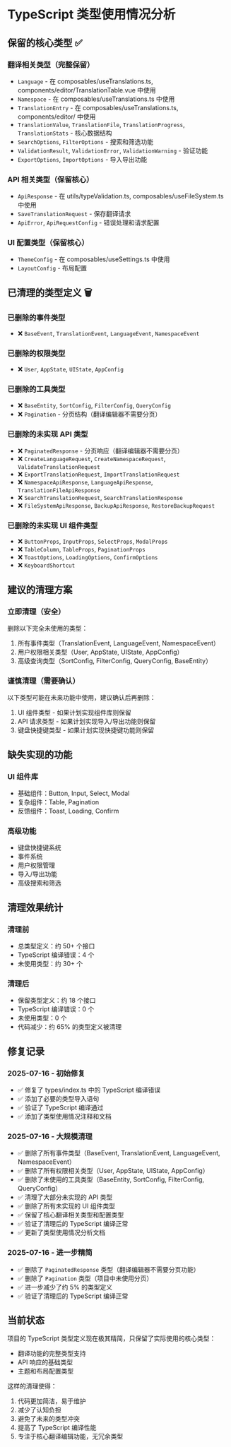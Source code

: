# TypeScript 类型使用情况分析

## 保留的核心类型 ✅

### 翻译相关类型（完整保留）
- `Language` - 在 composables/useTranslations.ts, components/editor/TranslationTable.vue 中使用
- `Namespace` - 在 composables/useTranslations.ts 中使用
- `TranslationEntry` - 在 composables/useTranslations.ts, components/editor/ 中使用
- `TranslationValue`, `TranslationFile`, `TranslationProgress`, `TranslationStats` - 核心数据结构
- `SearchOptions`, `FilterOptions` - 搜索和筛选功能
- `ValidationResult`, `ValidationError`, `ValidationWarning` - 验证功能
- `ExportOptions`, `ImportOptions` - 导入导出功能

### API 相关类型（保留核心）
- `ApiResponse` - 在 utils/typeValidation.ts, composables/useFileSystem.ts 中使用
- `SaveTranslationRequest` - 保存翻译请求
- `ApiError`, `ApiRequestConfig` - 错误处理和请求配置

### UI 配置类型（保留核心）
- `ThemeConfig` - 在 composables/useSettings.ts 中使用
- `LayoutConfig` - 布局配置

## 已清理的类型定义 🗑️

### 已删除的事件类型
- ❌ `BaseEvent`, `TranslationEvent`, `LanguageEvent`, `NamespaceEvent`

### 已删除的权限类型
- ❌ `User`, `AppState`, `UIState`, `AppConfig`

### 已删除的工具类型
- ❌ `BaseEntity`, `SortConfig`, `FilterConfig`, `QueryConfig`
- ❌ `Pagination` - 分页结构（翻译编辑器不需要分页）

### 已删除的未实现 API 类型
- ❌ `PaginatedResponse` - 分页响应（翻译编辑器不需要分页）
- ❌ `CreateLanguageRequest`, `CreateNamespaceRequest`, `ValidateTranslationRequest`
- ❌ `ExportTranslationRequest`, `ImportTranslationRequest`
- ❌ `NamespaceApiResponse`, `LanguageApiResponse`, `TranslationFileApiResponse`
- ❌ `SearchTranslationRequest`, `SearchTranslationResponse`
- ❌ `FileSystemApiResponse`, `BackupApiResponse`, `RestoreBackupRequest`

### 已删除的未实现 UI 组件类型
- ❌ `ButtonProps`, `InputProps`, `SelectProps`, `ModalProps`
- ❌ `TableColumn`, `TableProps`, `PaginationProps`
- ❌ `ToastOptions`, `LoadingOptions`, `ConfirmOptions`
- ❌ `KeyboardShortcut`

## 建议的清理方案

### 立即清理（安全）
删除以下完全未使用的类型：
1. 所有事件类型（TranslationEvent, LanguageEvent, NamespaceEvent）
2. 用户权限相关类型（User, AppState, UIState, AppConfig）
3. 高级查询类型（SortConfig, FilterConfig, QueryConfig, BaseEntity）

### 谨慎清理（需要确认）
以下类型可能在未来功能中使用，建议确认后再删除：
1. UI 组件类型 - 如果计划实现组件库则保留
2. API 请求类型 - 如果计划实现导入/导出功能则保留
3. 键盘快捷键类型 - 如果计划实现快捷键功能则保留

## 缺失实现的功能

### UI 组件库
- 基础组件：Button, Input, Select, Modal
- 复杂组件：Table, Pagination
- 反馈组件：Toast, Loading, Confirm

### 高级功能
- 键盘快捷键系统
- 事件系统
- 用户权限管理
- 导入/导出功能
- 高级搜索和筛选

## 清理效果统计

### 清理前
- 总类型定义：约 50+ 个接口
- TypeScript 编译错误：4 个
- 未使用类型：约 30+ 个

### 清理后
- 保留类型定义：约 18 个接口
- TypeScript 编译错误：0 个
- 未使用类型：0 个
- 代码减少：约 65% 的类型定义被清理

## 修复记录

### 2025-07-16 - 初始修复
- ✅ 修复了 types/index.ts 中的 TypeScript 编译错误
- ✅ 添加了必要的类型导入语句
- ✅ 验证了 TypeScript 编译通过
- ✅ 添加了类型使用情况注释和文档

### 2025-07-16 - 大规模清理
- ✅ 删除了所有事件类型（BaseEvent, TranslationEvent, LanguageEvent, NamespaceEvent）
- ✅ 删除了所有权限相关类型（User, AppState, UIState, AppConfig）
- ✅ 删除了未使用的工具类型（BaseEntity, SortConfig, FilterConfig, QueryConfig）
- ✅ 清理了大部分未实现的 API 类型
- ✅ 删除了所有未实现的 UI 组件类型
- ✅ 保留了核心翻译相关类型和配置类型
- ✅ 验证了清理后的 TypeScript 编译正常
- ✅ 更新了类型使用情况分析文档

### 2025-07-16 - 进一步精简
- ✅ 删除了 `PaginatedResponse` 类型（翻译编辑器不需要分页功能）
- ✅ 删除了 `Pagination` 类型（项目中未使用分页）
- ✅ 进一步减少了约 5% 的类型定义
- ✅ 验证了清理后的 TypeScript 编译正常

## 当前状态

项目的 TypeScript 类型定义现在极其精简，只保留了实际使用的核心类型：
- 翻译功能的完整类型支持
- API 响应的基础类型
- 主题和布局配置类型

这样的清理使得：
1. 代码更加简洁，易于维护
2. 减少了认知负担
3. 避免了未来的类型冲突
4. 提高了 TypeScript 编译性能
5. 专注于核心翻译编辑功能，无冗余类型
